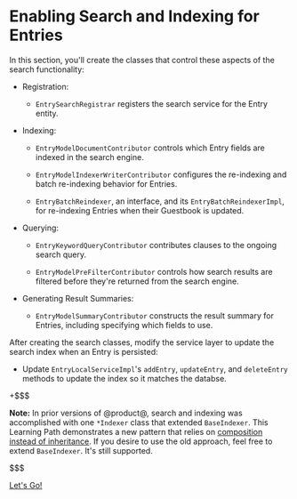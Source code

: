 # Enabling Search and Indexing for Entries [](id=enabling-search-and-indexing-for-entries)

In this section, you'll create the classes that control these aspects of the
search functionality:

- Registration:

    - `EntrySearchRegistrar` registers the search service for the Entry
        entity.

- Indexing:

    - `EntryModelDocumentContributor` controls which Entry fields are
      indexed in the search engine.

    - `EntryModelIndexerWriterContributor` configures the re-indexing and
      batch re-indexing behavior for Entries.

    - `EntryBatchReindexer`, an interface, and its `EntryBatchReindexerImpl`, 
	  for re-indexing Entries when their Guestbook is updated.

- Querying:

    - `EntryKeywordQueryContributor` contributes clauses to the ongoing
      search query.

    - `EntryModelPreFilterContributor` controls how search results are filtered
      before they're returned from the search engine.

- Generating Result Summaries:

    - `EntryModelSummaryContributor` constructs the result summary for
      Entries, including specifying which fields to use.

After creating the search classes, modify the service layer to update the search
index when an Entry is persisted:

- Update `EntryLocalServiceImpl`'s `addEntry`, `updateEntry`, and
  `deleteEntry` methods to update the index so it matches the databse.

+$$$

**Note:** In prior versions of @product@, search and indexing was accomplished
with one `*Indexer` class that extended `BaseIndexer`. This Learning Path
demonstrates a new pattern that relies on [composition instead of
inheritance](https://stackoverflow.com/questions/2399544/difference-between-inheritance-and-composition).
If you desire to use the old approach, feel free to extend `BaseIndexer`. It's
still supported. 

$$$

<a class="go-link btn btn-primary" href="/develop/tutorials/-/knowledge_base/7-1/registering-entries-with-the-search-framework">Let's Go!<span class="icon-circle-arrow-right"></span></a>
